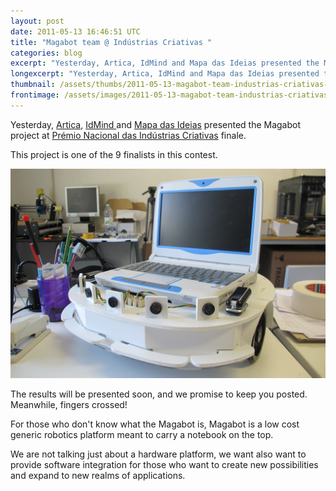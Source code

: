 ```yaml
---
layout: post
date: 2011-05-13 16:46:51 UTC
title: "Magabot team @ Indústrias Criativas "
categories: blog
excerpt: "Yesterday, Artica, IdMind and Mapa das Ideias presented the Magabot project at Prémio Nacional das Indústrias Criativas finale."
longexcerpt: "Yesterday, Artica, IdMind and Mapa das Ideias presented the Magabot project at Prémio Nacional das Indústrias Criativas finale.This project is one of the 9 finalists in this contest."
thumbnail: /assets/thumbs/2011-05-13-magabot-team-industrias-criativas--1.jpg
frontimage: /assets/images/2011-05-13-magabot-team-industrias-criativas--1.jpg
---
```


Yesterday, <a href="http://artica.cc/">Artica</a>, <a href="http://www.idmind.pt/">IdMind </a>and <a href="http://www.mapadasideias.pt/">Mapa das Ideias</a> presented the Magabot project at <a href="http://www.premioindustriascriativas.com/">Prémio Nacional das Indústrias Criativas</a> finale.

This project is one of the 9 finalists in this contest.

<a href="http://www.artica.cc/blog/wp-content/uploads/2011/05/IMG_0663.jpg">![](/assets/images/2011-05-13-magabot-team-industrias-criativas--1.jpg)</a>

The results will be presented soon, and we promise to keep you posted. Meanwhile, fingers crossed!

For those who don't know what the Magabot is, Magabot is a low cost generic robotics platform meant to carry a notebook on the top.

We are not talking just about a hardware platform, we want also want to provide software integration for those who want to create new possibilities and expand to new realms of applications.
